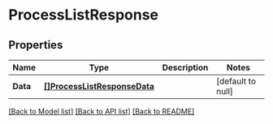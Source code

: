 # ProcessListResponse

## Properties
Name | Type | Description | Notes
------------ | ------------- | ------------- | -------------
**Data** | [**[]ProcessListResponseData**](processListResponse_data.md) |  | [default to null]

[[Back to Model list]](../README.md#documentation-for-models) [[Back to API list]](../README.md#documentation-for-api-endpoints) [[Back to README]](../README.md)

